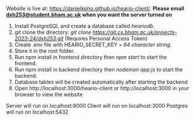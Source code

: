 Website is live at: https://danielkpho.github.io/heario-client/.
**Please email dxh253@student.bham.ac.uk when you want the server turned on**

1. Install PostgreSQL and create a database called _heariodb_.
2. git clone the directory: _git clone https://git.cs.bham.ac.uk/projects-2023-24/dxh253.git_ (Requires Personal Access Token)
3. Create .env file with HEARIO_SECRET_KEY = _64 character string_.
4. Store it in the root folder.
5. Run npm install in frontend directory then _npm start_ to start the frontend.
6. Run npm install in backend directory then _nodemon app.js_ to start the backend.
7. Database tables will be created automatically after starting the backend
8. Open http://localhost:3000/heario-client or http://localhost:3000 in your browser to view the website

Server will run on localhost:8000
Client will run on localhost:3000
Postgres will run on localhost:5432